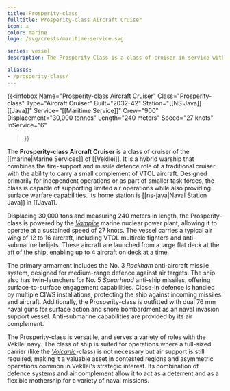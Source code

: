 ```yaml
---
title: Prosperity-class
fulltitle: Prosperity-class Aircraft Cruiser
icon: ⚓️
color: marine
logo: /svg/crests/maritime-service.svg

series: vessel
description: The Prosperity-Class is a class of cruiser in service with the Vekllei Armed Forces.

aliases:
- /prosperity-class/
---
```

{{<infobox
	Name="Prosperity-class Aircraft Cruiser"
	Class="Prosperity-class"
	Type="Aircraft Cruiser"
	Built="2032-42"
	Station="[[NS Java]] [[Java]]"
	Service="[[Maritime Service]]"
	Crew="900"
	Displacement="30,000 tonnes"
	Length="240 meters"
	Speed="27 knots"
	InService="6"
>}}

The **Prosperity-class Aircraft Cruiser** is a class of cruiser of the [[marine|Marine Services]] of [[Vekllei]]. It is a hybrid warship that combines the fire-support and missile defence role of a traditional cruiser with the ability to carry a small complement of VTOL aircraft. Designed primarily for independent operations or as part of smaller task forces, the class is capable of supporting limited air operations while also providing surface warfare capabilities. Its home station is [[ns-java|Naval Station Java]] in [[Java]].

Displacing 30,000 tons and measuring 240 meters in length, the Prosperity-class is powered by the [*Vampire*](/nmpr/) marine nuclear power plant, allowing it to operate at a sustained speed of 27 knots. The vessel carries a typical air wing of 12 to 16 aircraft, including VTOL multirole fighters and anti-submarine helijets. These aircraft are launched from a large flat deck at the aft of the ship, enabling up to 4 aircraft on deck at a time.

The primary armament includes the  No. 3 *Rackham* anti-aircraft missile system, designed for medium-range defence against air targets. The ship also has twin-launchers for No. 5 *Spearhead* anti-ship missiles, offering surface-to-surface engagement capabilities. Close-in defence is handled by multiple CIWS installations, protecting the ship against incoming missiles and aircraft. Additionally, the Prosperity-class is outfitted with dual 76 mm naval guns for surface action and shore bombardment as an naval invasion support vessel. Anti-submarine capabilities are provided by its air complement.

The Prosperity-class is versatile, and serves a variety of roles with the Vekllei navy. The class of ship is suited for operations where a full-sized carrier (like the [*Volcanic*](/volcanic-class/)-class) is not necessary but air support is still required, making it a valuable asset in contested regions and asymmetric operations common in Vekllei's strategic interest. Its combination of defence systems and air complement allow it to act as a deterrent and as a flexible mothership for a variety of naval missions.
